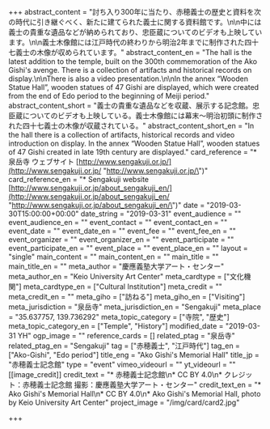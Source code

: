 +++
abstract_content = "討ち入り300年に当たり、赤穂義士の歴史と資料を次の時代に引き継ぐべく、新たに建てられた義士に関する資料館です。\n\n中には義士の貴重な遺品などが納められており、忠臣蔵についてのビデオも上映しています。\n\n義士木像館には江戸時代の終わりから明治2年までに制作された四十七義士の木像が収められています。"
abstract_content_en = "The hall is the latest addition to the temple, built on the 300th commemoration of the Ako Gishi's avenge. There is a collection of artifacts and historical records on display.\n\nThere is also a video presentation.\n\nIn the annex “Wooden Statue Hall”, wooden statues of 47 Gishi are displayed, which were created from the end of Edo period to the beginning of Meiji period."
abstract_content_short = "義士の貴重な遺品などを収蔵、展示する記念館。忠臣蔵についてのビデオも上映している。義士木像館には幕末〜明治初頭に制作された四十七義士の木像が収蔵されている。"
abstract_content_short_en = "In the hall there is a collection of artifacts, historical records and video introduction on display. In the annex “Wooden Statue Hall”, wooden statues of 47 Gishi created in late 19th century are displayed."
card_reference = "* 泉岳寺 ウェブサイト [http://www.sengakuji.or.jp/](http://www.sengakuji.or.jp/ \"http://www.sengakuji.or.jp/\")"
card_reference_en = "* Sengakuji website [http://www.sengakuji.or.jp/about_sengakuji_en/](http://www.sengakuji.or.jp/about_sengakuji_en/ \"http://www.sengakuji.or.jp/about_sengakuji_en/\")"
date = "2019-03-30T15:00:00+00:00"
date_string = "2019-03-31"
event_audience = ""
event_audience_en = ""
event_contact = ""
event_contact_en = ""
event_date = ""
event_date_en = ""
event_fee = ""
event_fee_en = ""
event_organizer = ""
event_organizer_en = ""
event_participate = ""
event_participate_en = ""
event_place = ""
event_place_en = ""
layout = "single"
main_content = ""
main_content_en = ""
main_title = ""
main_title_en = ""
meta_author = "慶應義塾大学アート・センター"
meta_author_en = "Keio University Art Center"
meta_cardtype = ["文化機関"]
meta_cardtype_en = ["Cultural Institution"]
meta_credit = ""
meta_credit_en = ""
meta_giho = ["訪ねる"]
meta_giho_en = ["Visiting"]
meta_jurisdiction = "泉岳寺"
meta_jurisdiction_en = "Sengakuji"
meta_place = "35.637757, 139.736292"
meta_topic_category = ["寺院", "歴史"]
meta_topic_category_en = ["Temple", "History"]
modified_date = "2019-03-31 YH"
ogp_image = ""
reference_cards = []
related_ptag = "泉岳寺"
related_ptag_en = "Sengakuji"
tag = ["赤穂義士", "江戸時代"]
tag_en = ["Ako-Gishi", "Edo period"]
title_eng = "Ako Gishi's Memorial Hall"
title_jp = "赤穂義士記念館"
type = "event"
vimeo_videourl = ""
yt_videourl = ""
[[image_credit]]
credit_text = "* 赤穂義士記念館\n* CC BY 4.0\n* クレジット：赤穂義士記念館 撮影：慶應義塾大学アート・センター"
credit_text_en = "* Ako Gishi's Memorial Hall\n* CC BY 4.0\n* Ako Gishi's Memorial Hall, photo by Keio University Art Center"
project_image = "/img/card/card2.jpg"

+++
